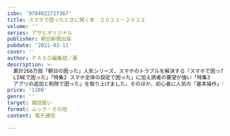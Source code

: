 ```yaml
---
isbn: '9784022727367'
title: スマホで困ったときに開く本　２０２１－２０２２
volume: ''
series: アサヒオリジナル
publisher: 朝日新聞出版
pubdate: '2021-03-11'
cover: ''
author: ＰＡＳＯ編集部／著
description: >-
  累計266万部「朝日の困った」人気シリーズ、スマホのトラブルを解決する『スマホで困った』の2021-2022年版。NTTドコモ、au、ソフトバンク、格安スマホのAndroidスマホ&iPhoneに対応するため、この1冊で家族みんなが活用でき、機種変更しても安心です。2021-2022年版では、特集として定番の「特集1
  LINEで困った」「特集2 スマホ全体の設定で困った」に加え読者の要望が強い「特集3
  アプリの追加と削除で困った」を取り上げました。そのほか、初心者に人気の「基本操作」「Wi-Fi&ネット接
price: '1100'
genre: ''
target: 雑誌扱い
format: ムック・その他
content: 電子通信

---
```

